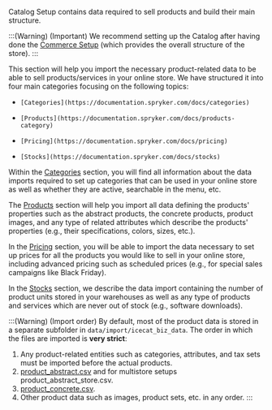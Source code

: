 Catalog Setup contains data required to sell products and build their main structure. 

:::(Warning) (Important)
We recommend setting up the Catalog after having done the [Commerce Setup](https://documentation.spryker.com/docs/commerce-setup) (which provides the overall structure of the store).
:::

This section will help you import the necessary product-related data to be able to sell products/services in your online store. We have structured it into four main categories focusing on the following topics:

*     [Categories](https://documentation.spryker.com/docs/categories)
*     [Products](https://documentation.spryker.com/docs/products-category)
*     [Pricing](https://documentation.spryker.com/docs/pricing)
*     [Stocks](https://documentation.spryker.com/docs/stocks)

Within the [Categories](https://documentation.spryker.com/docs/categories) section, you will find all information about the data imports required to set up categories that can be used in your online store as well as whether they are active, searchable in the menu, etc.

The  [Products](https://documentation.spryker.com/docs/products-category) section will help you import all data defining the products' properties such as the abstract products, the concrete products, product images, and any type of related attributes which describe the products' properties (e.g., their specifications, colors, sizes, etc.).

In the [Pricing](https://documentation.spryker.com/docs/pricing) section, you will be able to import the data necessary to set up prices for all the products you would like to sell in your online store, including advanced pricing such as scheduled prices (e.g., for special sales campaigns like Black Friday).

In the  [Stocks](https://documentation.spryker.com/docs/stocks) section, we describe the data import containing the number of product units stored in your warehouses as well as any type of products and services which are never out of stock (e.g., software downloads).


:::(Warning) (Import order)
By default, most of the product data is stored in a separate subfolder in `data/import/icecat_biz_data`. The order in which the files are imported is **very strict**:
1. Any product-related entities such as categories, attributes, and tax sets must be imported before the actual products.
2. [product_abstract.csv](https://documentation.spryker.com/docs/file-details-product-abstractcsv) and for multistore setups product_abstract_store.csv.
3. [product_concrete.csv](https://documentation.spryker.com/docs/file-details-product-concretecsv).
4. Other product data such as images, product sets, etc. in any order.
:::




